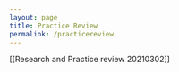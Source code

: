 ```yaml
---
layout: page
title: Practice Review
permalink: /practicereview
---
```


[[Research and Practice review 20210302]]